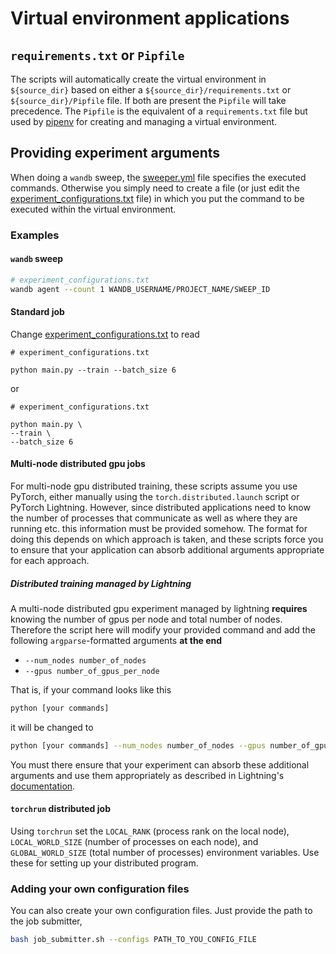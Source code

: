 # Virtual environment applications

## `requirements.txt` or `Pipfile`

The scripts will automatically create the virtual environment in `${source_dir}`
based on either a `${source_dir}/requirements.txt` or `${source_dir}/Pipfile`
file. If both are present the `Pipfile` will take precedence. The `Pipfile` is
the equivalent of a `requirements.txt` file but used by
[pipenv](https://pipenv.pypa.io/en/latest/) for creating and managing a
virtual environment.

## Providing experiment arguments

When doing a `wandb` sweep, the [sweeper.yml] file specifies the executed
commands. Otherwise you simply need to create a file (or just edit the
[experiment_configurations.txt] file) in which you put the command to be
executed within the virtual environment.

### Examples

#### `wandb` sweep

``` bash
# experiment_configurations.txt
wandb agent --count 1 WANDB_USERNAME/PROJECT_NAME/SWEEP_ID
```

#### Standard job

Change [experiment_configurations.txt] to read

``` text
# experiment_configurations.txt

python main.py --train --batch_size 6
```

or

``` text
# experiment_configurations.txt

python main.py \
--train \
--batch_size 6
```

#### Multi-node distributed gpu jobs

For multi-node gpu distributed training, these scripts assume you use PyTorch,
either manually using the `torch.distributed.launch` script or PyTorch
Lightning. However, since distributed applications need to know the number of
processes that communicate as well as where they are running etc. this
information must be provided somehow. The format for doing this depends on which
approach is taken, and these scripts force you to ensure that your application
can absorb additional arguments appropriate for each approach.

##### Distributed training managed by Lightning

A multi-node distributed gpu experiment managed by lightning **requires**
knowing the number of gpus per node and total number of nodes. Therefore the
script here will modify your provided command and add the following
`argparse`-formatted arguments **at the end**

- `--num_nodes number_of_nodes`
- `--gpus number_of_gpus_per_node`

That is, if your command looks like this

```bash
python [your commands]
```
it will be changed to

```bash
python [your commands] --num_nodes number_of_nodes --gpus number_of_gpus_per_node 
```

You must there ensure that your experiment can absorb these additional arguments
and use them appropriately as described in Lightning's
[documentation](https://pytorch-lightning.readthedocs.io/en/stable/advanced/multi_gpu.html#distributed-data-parallel).

#### `torchrun` distributed job

Using `torchrun` set the `LOCAL_RANK` (process rank on the local node),
`LOCAL_WORLD_SIZE` (number of processes on each node), and `GLOBAL_WORLD_SIZE`
(total number of processes) environment variables. Use these for setting up your
distributed program.

### Adding your own configuration files

You can also create your own configuration files. Just provide the path to the
job submitter,

``` bash
bash job_submitter.sh --configs PATH_TO_YOU_CONFIG_FILE
```

[experiment_configurations.txt]: ../experiment_configurations.txt
[sweeper.yml]: ../sweeper.yml
